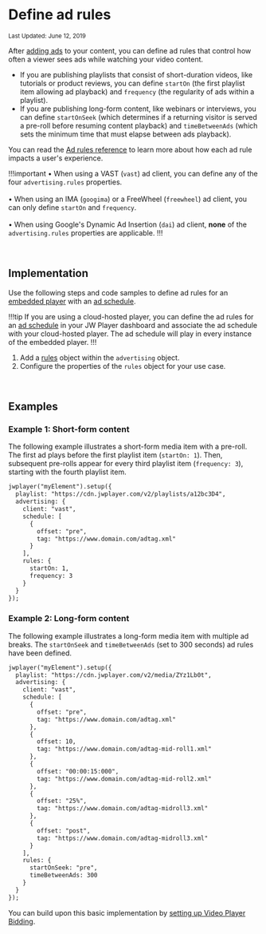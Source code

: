 # Define ad rules

<sup>Last Updated: June 12, 2019</sup> 

After [adding ads](../monetize-your-content) to your content, you can define ad rules that control how often a viewer sees ads while watching your video content. 

* If you are publishing playlists that consist of short-duration videos, like tutorials or product reviews, you can define `startOn` (the first playlist item allowing ad playback) and `frequency` (the regularity of ads within a playlist). 
* If you are publishing long-form content, like webinars or interviews, you can define `startOnSeek` (which determines if a returning visitor is served a pre-roll before resuming content playback) and `timeBetweenAds` (which sets the minimum time that must elapse between ads playback).

You can read the [Ad rules reference](https://support.jwplayer.com/articles/ad-rules-reference) to learn more about how each ad rule impacts a user's experience.

!!!important
&bull; When using a VAST (`vast`) ad client, you can define any of the four `advertising.rules` properties.<br/><br/>&bull; When using an IMA (`googima`) or a FreeWheel (`freewheel`) ad client, you can only define `startOn` and `frequency`. <br/><br/>&bull; When using Google's Dynamic Ad Insertion (`dai`) ad client, **none** of the `advertising.rules` properties are applicable. 
!!!

<br/>

## Implementation

Use the following steps and code samples to define ad rules for an [embedded player](../../getting-started/add-an-html5-player) with an [ad schedule](../monetize-your-content).

!!!tip
If you are using a cloud-hosted player, you can define the ad rules for an [ad schedule](https://support.jwplayer.com/articles/how-to-schedule-ad-breaks) in your JW Player dashboard and associate the ad schedule with your cloud-hosted player. The ad schedule will play in every instance of the embedded player.
!!!

1. Add a <a href="../../customization/configuration-reference/#advertising-rules" target="_blank">rules</a> object within the `advertising` object.
2. Configure the properties of the `rules` object for your use case.

<br/>

## Examples

### Example 1: Short-form content

The following example illustrates a short-form media item with a pre-roll. The first ad plays before the first playlist item (`startOn: 1`). Then, subsequent pre-rolls appear for every third playlist item (`frequency: 3`), starting with the fourth playlist item.

```html
jwplayer("myElement").setup({
  playlist: "https://cdn.jwplayer.com/v2/playlists/a12bc3D4",
  advertising: {
    client: "vast",
    schedule: [
      {
        offset: "pre",
        tag: "https://www.domain.com/adtag.xml"
      }
    ],
    rules: {
      startOn: 1,
      frequency: 3
    }
  }
});
```

### Example 2: Long-form content

The following example illustrates a long-form media item with multiple ad breaks. The `startOnSeek` and `timeBetweenAds` (set to 300 seconds) ad rules have been defined.

```html
jwplayer("myElement").setup({
  playlist: "https://cdn.jwplayer.com/v2/media/ZYz1Lb0t",
  advertising: {
    client: "vast",
    schedule: [
      {
        offset: "pre",
        tag: "https://www.domain.com/adtag.xml"
      },
      {
        offset: 10,
        tag: "https://www.domain.com/adtag-mid-roll1.xml"
      },
      {
        offset: "00:00:15:000",
        tag: "https://www.domain.com/adtag-mid-roll2.xml"
      },
      {
        offset: "25%",
        tag: "https://www.domain.com/adtag-midroll3.xml"
      },
      {
        offset: "post",
        tag: "https://www.domain.com/adtag-midroll3.xml"
      }
    ],
    rules: {
      startOnSeek: "pre",
      timeBetweenAds: 300
    }
  }
});
```

You can build upon this basic implementation by [setting up Video Player Bidding](../set-up-video-player-bidding).
